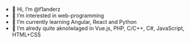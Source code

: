 - 👋 Hi, I’m @f1anderz
- 👀 I’m interested in web-programming
- 🌱 I’m currently learning Angular, React and Python
- 💞️ I’m alredy quite aknolwlaged in Vue.js, PHP, C/C++, C#, JavaScript, HTML+CSS

<!---
f1anderz/f1anderz is a ✨ special ✨ repository because its `README.md` (this file) appears on your GitHub profile.
You can click the Preview link to take a look at your changes.
--->
